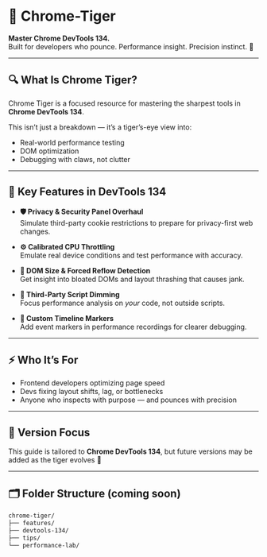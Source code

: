 # 🐅 Chrome-Tiger

**Master Chrome DevTools 134.**  
Built for developers who pounce. Performance insight. Precision instinct. 🐅

---

## 🔍 What Is Chrome Tiger?

Chrome Tiger is a focused resource for mastering the sharpest tools in **Chrome DevTools 134**.

This isn’t just a breakdown — it’s a tiger’s-eye view into:
- Real-world performance testing
- DOM optimization
- Debugging with claws, not clutter

---

## 🧰 Key Features in DevTools 134

- **🛡️ Privacy & Security Panel Overhaul**  
  Simulate third-party cookie restrictions to prepare for privacy-first web changes.

- **⚙️ Calibrated CPU Throttling**  
  Emulate real device conditions and test performance with accuracy.

- **🌱 DOM Size & Forced Reflow Detection**  
  Get insight into bloated DOMs and layout thrashing that causes jank.

- **🧩 Third-Party Script Dimming**  
  Focus performance analysis on *your* code, not outside scripts.

- **🎯 Custom Timeline Markers**  
  Add event markers in performance recordings for clearer debugging.

---

## ⚡ Who It’s For

- Frontend developers optimizing page speed  
- Devs fixing layout shifts, lag, or bottlenecks  
- Anyone who inspects with purpose — and pounces with precision

---

## 📅 Version Focus

This guide is tailored to **Chrome DevTools 134**, but future versions may be added as the tiger evolves 🐾

---

## 🗂️ Folder Structure (coming soon)

```bash
chrome-tiger/
├── features/
├── devtools-134/
├── tips/
└── performance-lab/





